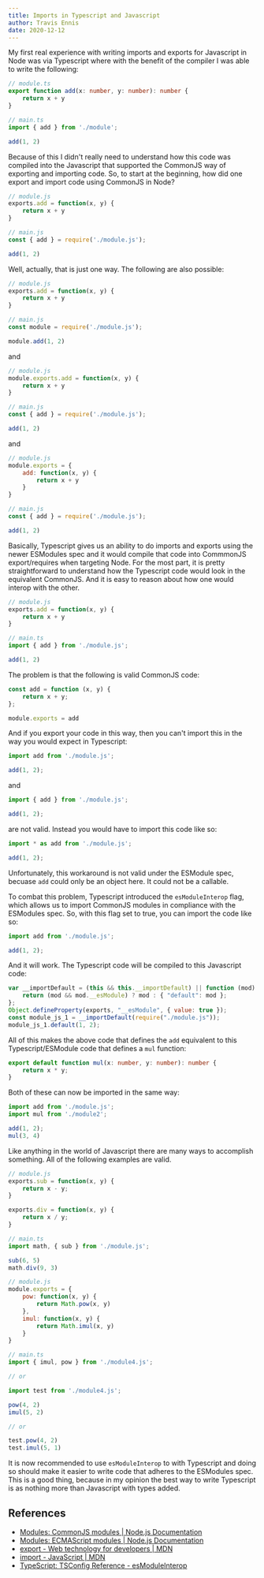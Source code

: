 ```yaml
---
title: Imports in Typescript and Javascript
author: Travis Ennis
date: 2020-12-12
---
```


My first real experience with writing imports and exports for Javascript in Node was via Typescript where with the benefit of the compiler I was able to write the following:

``` typescript
// module.ts
export function add(x: number, y: number): number {
    return x + y
}

// main.ts
import { add } from './module';

add(1, 2)
```

Because of this I didn't really need to understand how this code was compiled into the  Javascript that supported the CommonJS way of exporting and importing code. So, to start at the beginning, how did one export and import code using CommonJS in Node?

``` javascript
// module.js
exports.add = function(x, y) {
    return x + y
}

// main.js
const { add } = require('./module.js');

add(1, 2)
```

Well, actually, that is just one way. The following are also possible:

``` javascript
// module.js
exports.add = function(x, y) {
    return x + y
}

// main.js
const module = require('./module.js');

module.add(1, 2)
```

and

``` javascript
// module.js
module.exports.add = function(x, y) {
    return x + y
}

// main.js
const { add } = require('./module.js');

add(1, 2)
```

and

``` javascript
// module.js
module.exports = {
    add: function(x, y) {
        return x + y
    }
}

// main.js
const { add } = require('./module.js');

add(1, 2)
```

Basically, Typescript gives us an ability to do imports and exports using the newer ESModules spec and it would compile that code into CommmonJS export/requires when targeting Node. For the most part, it is pretty straightforward to understand how the Typescript code would look in the equivalent CommonJS. And it is easy to reason about how one would interop with the other.

``` javascript
// module.js
exports.add = function(x, y) {
    return x + y
}

// main.ts
import { add } from './module.js';

add(1, 2)
```

The problem is that the following is valid CommonJS code:

``` javascript
const add = function (x, y) {
    return x + y;
};

module.exports = add
```

And if you export your code in this way, then you can't import this in the way you would expect in Typescript:

``` javascript
import add from './module.js';

add(1, 2);
```

and

``` javascript
import { add } from './module.js';

add(1, 2);
```

are not valid. Instead you would have to import this code like so:

```javascript
import * as add from './module.js';

add(1, 2);
```

Unfortunately, this workaround is not valid under the ESModule spec, becuase `add` could only be an object here. It could not be a callable.

To combat this problem, Typescript introduced the `esModuleInterop` flag, which allows us to import CommonJS modules in compliance with the ESModules spec. So, with this flag set to true, you can import the code like so:

``` javascript
import add from './module.js';

add(1, 2);
```

And it will work. The Typescript code will be compiled to this Javascript code:

``` javascript
var __importDefault = (this && this.__importDefault) || function (mod) {
    return (mod && mod.__esModule) ? mod : { "default": mod };
};
Object.defineProperty(exports, "__esModule", { value: true });
const module_js_1 = __importDefault(require("./module.js"));
module_js_1.default(1, 2);
```

All of this makes the above code that defines the `add` equivalent to this Typescript/ESModule code that defines a `mul` function:

``` typescript
export default function mul(x: number, y: number): number {
    return x * y;
}
```

Both of these can now be imported in the same way:

``` javascript
import add from './module.js';
import mul from './module2';

add(1, 2);
mul(3, 4)
```

Like anything in the world of Javascript there are many ways to accomplish something. All of the following examples are valid.

``` javascript
// module.js
exports.sub = function(x, y) {
    return x - y;
}

exports.div = function(x, y) {
    return x / y;
}

// main.ts
import math, { sub } from './module.js';

sub(6, 5)
math.div(9, 3)
```

``` javascript
// module.js
module.exports = {
    pow: function(x, y) {
        return Math.pow(x, y)
    },
    imul: function(x, y) {
        return Math.imul(x, y)
    }
}

// main.ts
import { imul, pow } from './module4.js';

// or

import test from './module4.js';

pow(4, 2)
imul(5, 2)

// or

test.pow(4, 2)
test.imul(5, 1)
```

It is now recommended to use `esModuleInterop` to with Typescript and doing so should make it easier to write code that adheres to the ESModules spec. This is a good thing, because in my opinion the best way to write Typescript is as nothing more than Javascript with types added.

## References

- [Modules: CommonJS modules | Node.js Documentation](https://nodejs.org/api/modules.html)
- [Modules: ECMAScript modules | Node.js Documentation](https://nodejs.org/api/esm.html)
- [export - Web technology for developers | MDN](https://developer.mozilla.org/en-US/docs/web/javascript/reference/statements/export)
- [import - JavaScript | MDN](https://developer.mozilla.org/en-US/docs/Web/JavaScript/Reference/Statements/import)
- [TypeScript: TSConfig Reference - esModuleInterop](https://www.typescriptlang.org/tsconfig#esModuleInterop)